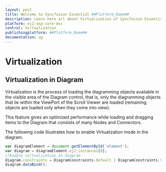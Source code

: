 ```yaml
---
layout: post
title: Welcome to Syncfusion Essential ##Platform_Name##
description: Learn here all about Virtualization of Syncfusion Essential ##Platform_Name## widgets based on HTML5 and jQuery.
platform: ej2-asp-core-mvc
control: Virtualization
publishingplatform: ##Platform_Name##
documentation: ug
---
```



# Virtualization

## Virtualization in Diagram

Virtualization is the process of loading the diagramming objects available in the visible area of the Diagram control, that is, only the diagramming objects that lie within the ViewPort of the Scroll Viewer are loaded (remaining objects are loaded only when they come into view).

This feature gives an optimized performance while loading and dragging items to the Diagram that consists of many Nodes and Connectors.

The following code illustrates how to enable Virtualization mode in the diagram.

```javascript
var diagramElement = document.getElementById('element');
var diagram = diagramElement.ej2_instances[0];
//Enable virtualization in diagram
diagram.constraints = DiagramConstraints.Default | DiagramConstraints.Virtualization,
diagram.dataBind();

```
